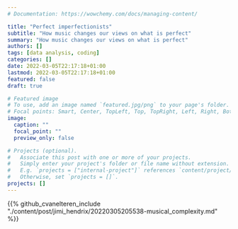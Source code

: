 ```yaml
---
# Documentation: https://wowchemy.com/docs/managing-content/

title: "Perfect imperfectionists"
subtitle: "How music changes our views on what is perfect"
summary: "How music changes our views on what is perfect"
authors: []
tags: [data analysis, coding]
categories: []
date: 2022-03-05T22:17:18+01:00
lastmod: 2022-03-05T22:17:18+01:00
featured: false
draft: true

# Featured image
# To use, add an image named `featured.jpg/png` to your page's folder.
# Focal points: Smart, Center, TopLeft, Top, TopRight, Left, Right, BottomLeft, Bottom, BottomRight.
image:
  caption: ""
  focal_point: ""
  preview_only: false

# Projects (optional).
#   Associate this post with one or more of your projects.
#   Simply enter your project's folder or file name without extension.
#   E.g. `projects = ["internal-project"]` references `content/project/deep-learning/index.md`.
#   Otherwise, set `projects = []`.
projects: []
---
```


{{% github_cvanelteren_include "./content/post/jimi_hendrix/20220305205538-musical_complexity.md" %}}


